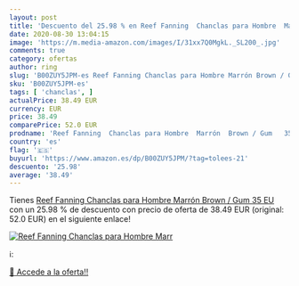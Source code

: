 ```yaml
---
layout: post
title: 'Descuento del 25.98 % en Reef Fanning  Chanclas para Hombre  Marr'
date: 2020-08-30 13:04:15
image: 'https://m.media-amazon.com/images/I/31xx7Q0MgkL._SL200_.jpg'
comments: true
category: ofertas
author: ring
slug: 'B00ZUY5JPM-es Reef Fanning Chanclas para Hombre Marrón Brown / Gum 35 EU'
sku: 'B00ZUY5JPM-es'
tags: [ 'chanclas', ]
actualPrice: 38.49 EUR
currency: EUR
price: 38.49
comparePrice: 52.0 EUR
prodname: 'Reef Fanning  Chanclas para Hombre  Marrón  Brown / Gum   35 EU'
country: 'es'
flag: '🇪🇸'
buyurl: 'https://www.amazon.es/dp/B00ZUY5JPM/?tag=tolees-21'
descuento: '25.98'
average: '38.49'
---
```


Tienes [Reef Fanning  Chanclas para Hombre  Marrón  Brown / Gum   35 EU](https://www.amazon.es/dp/B00ZUY5JPM/?tag=tolees-21) con un 25.98 % de descuento con precio de oferta de 38.49 EUR (original: 52.0 EUR) en el siguiente enlace!

[![Reef Fanning  Chanclas para Hombre  Marr](https://m.media-amazon.com/images/I/31xx7Q0MgkL._SL200_.jpg)](https://www.amazon.es/dp/B00ZUY5JPM/?tag=tolees-21)

ℹ️:


[🛒 Accede a la oferta!!](https://www.amazon.es/dp/B00ZUY5JPM/?tag=tolees-21)
